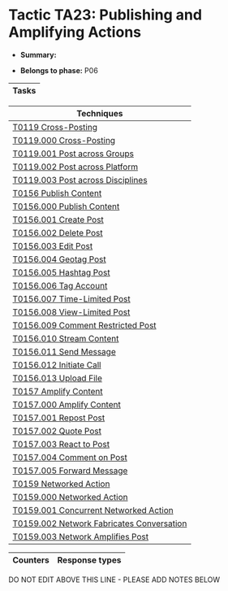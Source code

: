 # Tactic TA23: Publishing and Amplifying Actions

* **Summary:** 

* **Belongs to phase:** P06



| Tasks |
| ----- |



| Techniques |
| ---------- |
| [T0119 Cross-Posting](../../generated_pages/techniques/T0119.md) |
| [T0119.000 Cross-Posting](../../generated_pages/techniques/T0119.000.md) |
| [T0119.001 Post across Groups](../../generated_pages/techniques/T0119.001.md) |
| [T0119.002 Post across Platform](../../generated_pages/techniques/T0119.002.md) |
| [T0119.003 Post across Disciplines](../../generated_pages/techniques/T0119.003.md) |
| [T0156 Publish Content](../../generated_pages/techniques/T0156.md) |
| [T0156.000 Publish Content](../../generated_pages/techniques/T0156.000.md) |
| [T0156.001 Create Post](../../generated_pages/techniques/T0156.001.md) |
| [T0156.002 Delete Post](../../generated_pages/techniques/T0156.002.md) |
| [T0156.003 Edit Post](../../generated_pages/techniques/T0156.003.md) |
| [T0156.004 Geotag Post](../../generated_pages/techniques/T0156.004.md) |
| [T0156.005 Hashtag Post](../../generated_pages/techniques/T0156.005.md) |
| [T0156.006 Tag Account](../../generated_pages/techniques/T0156.006.md) |
| [T0156.007 Time-Limited Post](../../generated_pages/techniques/T0156.007.md) |
| [T0156.008 View-Limited Post](../../generated_pages/techniques/T0156.008.md) |
| [T0156.009 Comment Restricted Post](../../generated_pages/techniques/T0156.009.md) |
| [T0156.010 Stream Content](../../generated_pages/techniques/T0156.010.md) |
| [T0156.011 Send Message](../../generated_pages/techniques/T0156.011.md) |
| [T0156.012 Initiate Call](../../generated_pages/techniques/T0156.012.md) |
| [T0156.013 Upload File](../../generated_pages/techniques/T0156.013.md) |
| [T0157 Amplify Content](../../generated_pages/techniques/T0157.md) |
| [T0157.000 Amplify Content](../../generated_pages/techniques/T0157.000.md) |
| [T0157.001 Repost Post](../../generated_pages/techniques/T0157.001.md) |
| [T0157.002 Quote Post](../../generated_pages/techniques/T0157.002.md) |
| [T0157.003 React to Post](../../generated_pages/techniques/T0157.003.md) |
| [T0157.004 Comment on Post](../../generated_pages/techniques/T0157.004.md) |
| [T0157.005 Forward Message](../../generated_pages/techniques/T0157.005.md) |
| [T0159 Networked Action](../../generated_pages/techniques/T0159.md) |
| [T0159.000 Networked Action](../../generated_pages/techniques/T0159.000.md) |
| [T0159.001 Concurrent Networked Action](../../generated_pages/techniques/T0159.001.md) |
| [T0159.002 Network Fabricates Conversation](../../generated_pages/techniques/T0159.002.md) |
| [T0159.003 Network Amplifies Post](../../generated_pages/techniques/T0159.003.md) |



| Counters | Response types |
| -------- | -------------- |


DO NOT EDIT ABOVE THIS LINE - PLEASE ADD NOTES BELOW
